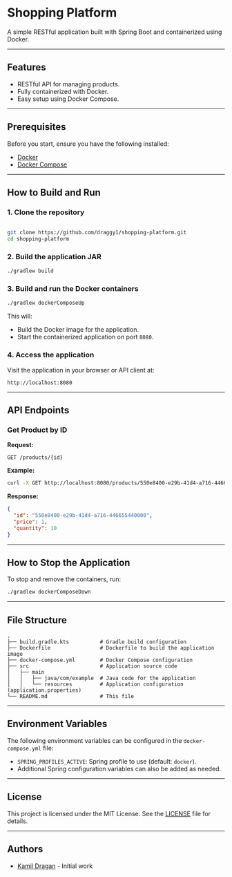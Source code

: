 
# Shopping Platform

A simple RESTful application built with Spring Boot and containerized using Docker.

---

## Features

- RESTful API for managing products.
- Fully containerized with Docker.
- Easy setup using Docker Compose.

---

## Prerequisites

Before you start, ensure you have the following installed:

- [Docker](https://www.docker.com/)
- [Docker Compose](https://docs.docker.com/compose/)

---

## How to Build and Run

### 1. Clone the repository
```bash

git clone https://github.com/draggy1/shopping-platform.git
cd shopping-platform
```

### 2. Build the application JAR
```bash
./gradlew build
```

### 3. Build and run the Docker containers
```bash
./gradlew dockerComposeUp
```

This will:
- Build the Docker image for the application.
- Start the containerized application on port `8080`.

### 4. Access the application
Visit the application in your browser or API client at:
```
http://localhost:8080
```

---

## API Endpoints

### Get Product by ID
**Request:**
```http
GET /products/{id}
```

**Example:**
```bash
curl -X GET http://localhost:8080/products/550e8400-e29b-41d4-a716-446655440000
```

**Response:**
```json
{
  "id": "550e8400-e29b-41d4-a716-446655440000",
  "price": 1,
  "quantity": 10
}
```

---

## How to Stop the Application

To stop and remove the containers, run:
```bash
./gradlew dockerComposeDown
```

---

## File Structure

```
.
├── build.gradle.kts          # Gradle build configuration
├── Dockerfile                # Dockerfile to build the application image
├── docker-compose.yml        # Docker Compose configuration
├── src                       # Application source code
│   ├── main
│   │   ├── java/com/example  # Java code for the application
│   │   └── resources         # Application configuration (application.properties)
└── README.md                 # This file
```

---

## Environment Variables

The following environment variables can be configured in the `docker-compose.yml` file:

- `SPRING_PROFILES_ACTIVE`: Spring profile to use (default: `docker`).
- Additional Spring configuration variables can also be added as needed.

---

## License

This project is licensed under the MIT License. See the [LICENSE](LICENSE) file for details.

---

## Authors

- [Kamil Dragan](https://github.com/draggy1) - Initial work